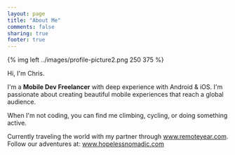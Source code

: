 ```yaml
---
layout: page
title: "About Me"
comments: false
sharing: true
footer: true
---
```


{% img left ../images/profile-picture2.png 250 375 %}

Hi, I'm Chris.

I'm a **Mobile Dev Freelancer** with deep experience with Android & iOS. I'm passionate about creating beautiful mobile experiences that reach a global audience.

When I'm not coding, you can find me climbing, cycling, or doing something active.

Currently traveling the world with my partner through www.remoteyear.com. Follow our adventures at: www.hopelessnomadic.com